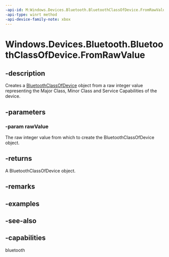 ```yaml
---
-api-id: M:Windows.Devices.Bluetooth.BluetoothClassOfDevice.FromRawValue(System.UInt32)
-api-type: winrt method
-api-device-family-note: xbox
---
```


<!-- Method syntax
public Windows.Devices.Bluetooth.BluetoothClassOfDevice FromRawValue(System.UInt32 rawValue)
-->

# Windows.Devices.Bluetooth.BluetoothClassOfDevice.FromRawValue

## -description
Creates a [BluetoothClassOfDevice](bluetoothclassofdevice.md) object from a raw integer value representing the Major Class, Minor Class and Service Capabilities of the device.

## -parameters
### -param rawValue
The raw integer value from which to create the BluetoothClassOfDevice object.

## -returns
A BluetoothClassOfDevice object.

## -remarks

## -examples

## -see-also


## -capabilities
bluetooth